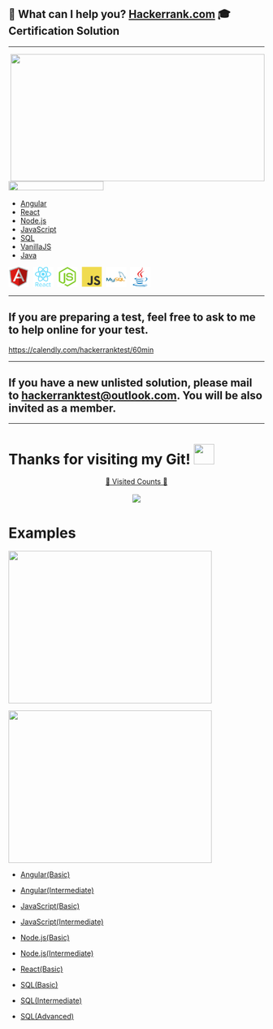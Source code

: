 ## 🤗 What can I help you? [Hackerrank.com](https://hackerrank.com) 🎓Certification Solution 

---

<p>
  <img align="right" src="https://media.giphy.com/media/dWesBcTLavkZuG35MI/giphy.gif" width="500" height="250"/>
</p>

<br/>

<img src="https://www.hackerrank.com/wp-content/uploads/2020/05/hackerrank_logo-Pride.gif" width="187" height="18"/>


- [Angular](https://github.com/hackerrank-test/hackerrank-angular-test)
- [React](https://github.com/hackerrank-test/hackerrank-react-test)
- [Node.js](https://github.com/hackerrank-test/hackerrank-nodejs-test)
- [JavaScript](https://github.com/hackerrank-test/hackerrank-javascript-test)
- [SQL](https://github.com/hackerrank-test/hackerrank-sql-test)
- [VanillaJS](https://github.com/hackerrank-test/hackerrank-vanillajs-test)
- [Java](https://github.com/hackerrank-test/hackerrank-java-test)

<div>
  <img src="https://github.com/devicons/devicon/blob/master/icons/angularjs/angularjs-original.svg" title="Angular" alt="Angular" width="40" height="40"/>&nbsp;
  <img src="https://github.com/devicons/devicon/blob/master/icons/react/react-original-wordmark.svg" title="React" alt="React" width="40" height="40"/>&nbsp;
  <img src="https://github.com/devicons/devicon/blob/master/icons/nodejs/nodejs-original.svg" title="NodeJS" alt="NodeJS" width="40" height="40"/>&nbsp;
  <img src="https://github.com/devicons/devicon/blob/master/icons/javascript/javascript-original.svg" title="JavaScript" alt="JavaScript" width="40" height="40"/>&nbsp;
  <img src="https://github.com/devicons/devicon/blob/master/icons/mysql/mysql-original-wordmark.svg" title="MySQL"  alt="MySQL" width="40" height="40"/>&nbsp;
  <img src="https://github.com/devicons/devicon/blob/master/icons/java/java-original.svg" title="Java" alt="Java" width="40" height="40"/>&nbsp;
</div>

---

## If you are preparing a test, feel free to ask to me to help online for your test.

https://calendly.com/hackerranktest/60min

---

## If you have a new unlisted solution, please mail to hackerranktest@outlook.com. You will be also invited as a member.

---

# Thanks for visiting my Git! <img src="https://raw.githubusercontent.com/iampavangandhi/iampavangandhi/master/gifs/Hi.gif" width="40px" height="40px">
<a target="blank" href="https://profile-counter.glitch.me/hackerranktest-solution/count.svg"><p align="center">💖 Visited Counts 💖<br><br> <img src="https://profile-counter.glitch.me/hackerranktest-solution/count.svg" /></a>

# Examples
<p>
  <img align="center" src="https://user-images.githubusercontent.com/96024117/182754962-f9aeab03-12d5-4a76-9474-4d6a3346efb3.png" width="400" height="300"/>
</p>
<p>
  <img align="center" src="https://user-images.githubusercontent.com/96024117/182754987-fb383e03-b58b-4c36-817e-4195db8c4cfe.png" width="400" height="300"/>
</p>

- [Angular(Basic)](https://www.hackerrank.com/certificates/893ea60f337e)

- [Angular(Intermediate)](https://www.hackerrank.com/certificates/0ec7983f67ef)

- [JavaScript(Basic)](https://www.hackerrank.com/certificates/bf0db16bc860)

- [JavaScript(Intermediate)](https://www.hackerrank.com/certificates/3b672b3dd40e)

- [Node.js(Basic)](https://www.hackerrank.com/certificates/d26cb3a4126e)

- [Node.js(Intermediate)](https://www.hackerrank.com/certificates/7a78fdde276b)

- [React(Basic)](https://www.hackerrank.com/certificates/7adc6fe800a2)

- [SQL(Basic)](https://www.hackerrank.com/certificates/ab6df721cf36)

- [SQL(Intermediate)](https://www.hackerrank.com/certificates/98922c52d67e)

- [SQL(Advanced)](https://www.hackerrank.com/certificates/b0088089af01)

